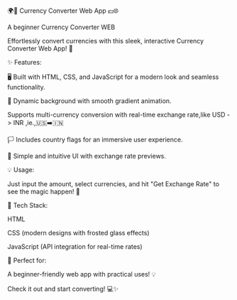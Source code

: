 🌍💱 Currency Converter Web App 💵🌐

A beginner Currency Converter WEB

Effortlessly convert currencies with this sleek, interactive Currency Converter Web App! 🌟

✨ Features:

🖥️ Built with HTML, CSS, and JavaScript for a modern look and seamless functionality.

🌈 Dynamic background with smooth gradient animation.

Supports multi-currency conversion with real-time exchange rate,like USD -> INR ,ie.,🇺🇸➡️🇮🇳 

🏳️ Includes country flags for an immersive user experience.

🔄 Simple and intuitive UI with exchange rate previews.


💡 Usage:

Just input the amount, select currencies, and hit "Get Exchange Rate" to see the magic happen! 🎉

🚀 Tech Stack:

HTML

CSS (modern designs with frosted glass effects)

JavaScript (API integration for real-time rates)

🎨 Perfect for:

 A beginner-friendly web app with practical uses! 💡

Check it out and start converting! 💻✨



